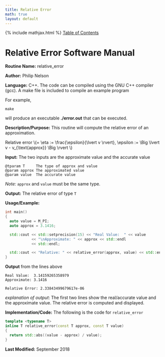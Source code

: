 ```yaml
---
title: Relative Error
math: true
layout: default
---
```

{% include mathjax.html %}
<a href="https://philipnelson5.github.io/math4610/SoftwareManual"> Table of Contents </a>
# Relative Error Software Manual

**Routine Name:** relative_error

**Author:** Philip Nelson

**Language:** C++. The code can be compiled using the GNU C++ compiler (gcc). A make file is included to compile an example program

For example,

```
make
```

will produce an executable **./error.out** that can be executed.

**Description/Purpose:** This routine will compute the relative error of an approximation.

Relative error \\(= \eta := \frac{\epsilon}{\lvert v \rvert}, \epsilon := \Big \lvert v - v_{\text{approx}} \Big \rvert \\)

**Input:** The two inputs are the approximate value and the accurate value

```
@tparam T     The type of approx and value
@param approx The approximated value
@param value  The accurate value
```

_Note:_ `approx` and `value` must be the same type.

**Output:** The relative error of type `T`

**Usage/Example:**

``` c++
int main()
{
  auto value = M_PI;
  auto approx = 3.1416;

  std::cout << std::setprecision(15) << "Real Value:  " << value
            << "\nApproximate: " << approx << std::endl
            << std::endl;

  std::cout << "Relative: " << relative_error(approx, value) << std::endl;
}
```

**Output** from the lines above
```
Real Value:  3.14159265358979
Approximate: 3.1416

Relative Error: 2.33843499679617e-06
```

_explanation of output_:
The first two lines show the real/accurate value and the approximate value.
The relative error is computed and displayed.

**Implementation/Code:** The following is the code for `relative_error`

``` c++
template <typename T>
inline T relative_error(const T approx, const T value)
{
  return std::abs((value - approx) / value);
}
```

**Last Modified:** September 2018
